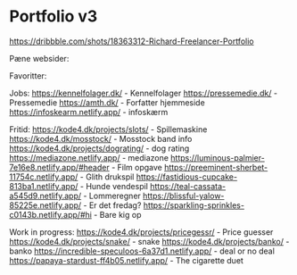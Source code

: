 # Portfolio v3
 
https://dribbble.com/shots/18363312-Richard-Freelancer-Portfolio

Pæne websider:





Favoritter:

Jobs:
https://kennelfolager.dk/ - Kennelfolager
https://pressemedie.dk/ - Pressemedie
https://amth.dk/ - Forfatter hjemmeside
https://infoskearm.netlify.app/ - infoskærm

Fritid:
https://kode4.dk/projects/slots/ - Spillemaskine
https://kode4.dk/mosstock/ - Mosstock band info
https://kode4.dk/projects/dograting/ - dog rating
https://mediazone.netlify.app/ - mediazone
https://luminous-palmier-7e16e8.netlify.app/#header - Film opgave
https://preeminent-sherbet-11754c.netlify.app/ - Glith drukspil
https://fastidious-cupcake-813ba1.netlify.app/ - Hunde vendespil
https://teal-cassata-a545d9.netlify.app/ - Lommeregner
https://blissful-yalow-85225e.netlify.app/ - Er det fredag?
https://sparkling-sprinkles-c0143b.netlify.app/#hi - Bare kig op

Work in progress:
https://kode4.dk/projects/pricegessr/ - Price guesser
https://kode4.dk/projects/snake/ - snake
https://kode4.dk/projects/banko/ - banko
https://incredible-speculoos-6a37d1.netlify.app/ - deal or no deal
https://papaya-stardust-ff4b05.netlify.app/ - The cigarette duet
